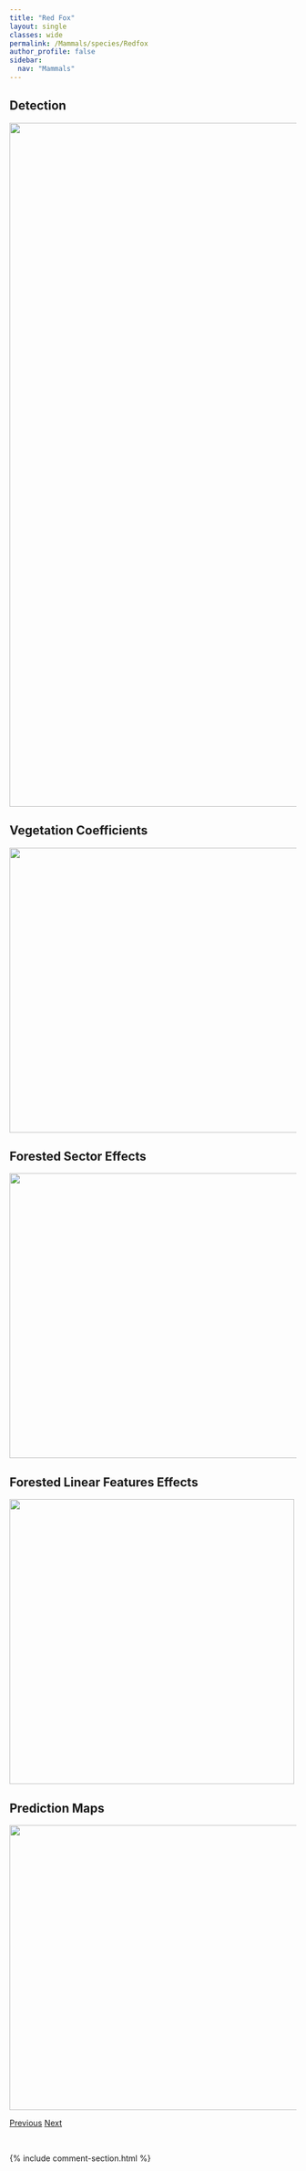 ```yaml
---
title: "Red Fox"
layout: single
classes: wide
permalink: /Mammals/species/Redfox
author_profile: false
sidebar:
  nav: "Mammals"
---
```


<h2>Detection</h2>

<a href="https://drive.google.com/uc?export=view&id=1R15N0wXC-AeNMpJi-29UoVi8wQrYBSf0">
<img src="https://drive.google.com/uc?export=view&id=1R15N0wXC-AeNMpJi-29UoVi8wQrYBSf0" height = "1200" width = "800">
</a>


<h2>Vegetation Coefficients</h2>

<a href="https://drive.google.com/uc?export=view&id=14efc4QqB_A7OhU9LCIKEicvNeOD2Zu8g">
<img src="https://drive.google.com/uc?export=view&id=14efc4QqB_A7OhU9LCIKEicvNeOD2Zu8g" height = "500" width = "1000">
</a>


<h2>Forested Sector Effects</h2>

<a href="https://drive.google.com/uc?export=view&id=1ggn6ClaHEka5m97te4k3jP9jidyLJUAy">
<img src="https://drive.google.com/uc?export=view&id=1ggn6ClaHEka5m97te4k3jP9jidyLJUAy" height = "500" width = "1000">
</a>


<h2>Forested Linear Features Effects</h2>

<a href="https://drive.google.com/uc?export=view&id=1y5I2b1YbxxAZd7twqqHs0F4-oY04niui">
<img src="https://drive.google.com/uc?export=view&id=1y5I2b1YbxxAZd7twqqHs0F4-oY04niui" height = "500" width = "500">
</a>


<h2>Prediction Maps</h2>

<a href="https://drive.google.com/uc?export=view&id=19l6U3pauvsSY7SIJd3vEhsu4FQlcEgXU">
<img src="https://drive.google.com/uc?export=view&id=19l6U3pauvsSY7SIJd3vEhsu4FQlcEgXU" height = "500" width = "1000">
</a>


<a href="/DevelopmentWebsite/Mammals/species/Pronghorn" class="pagination--pager" title="Antilocapra americana">Previous</a> <a href="/DevelopmentWebsite/Mammals/species/RedSquirrel" class="pagination--pager" title="Tamiasciurus hudsonicus">Next</a>

<p>&nbsp;</p>

{% include comment-section.html %}
